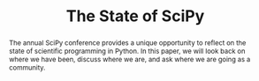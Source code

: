 ---
title: The State of SciPy
abstract: The annual SciPy conference provides a unique opportunity to reflect on the state of scientific programming in Python.  In this paper, we will look back on where we have been, discuss where we are, and ask where we are going as a community.
---